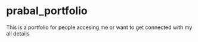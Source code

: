 # prabal_portfolio
This is a portfolio for people accesing me or want to get connected with my all details 
